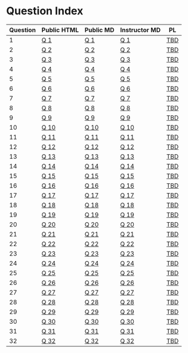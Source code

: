 # Question Index 
 
 
 | Question | Public HTML | Public MD | Instructor MD | PL |
| --------- | --------- | --------- | --------- | --------- |
1 |  [Q 1](https://firas.moosvi.com/oer/physicsbank/content/public/006.Force/Topic%20Outcome/velocity_netforce/velocity_netforce.html)| [Q 1](https://github.com/open-resources/physics_bank/blob/main/content/public/006.Force/Topic%20Outcome/velocity_netforce/velocity_netforce.md) | [Q 1](https://github.com/open-resources/instructor_physics_bank/blob/main/output/instructor/006.Force/Topic%20Outcome/velocity_netforce/velocity_netforce.md) | [TBD]() | 
2 |  [Q 2](https://firas.moosvi.com/oer/physicsbank/content/public/006.Force/Topic%20Outcome/The%20max%20acceleration%20without%20slipping/The%20max%20acceleration%20without%20slipping.html)| [Q 2](https://github.com/open-resources/physics_bank/blob/main/content/public/006.Force/Topic%20Outcome/The%20max%20acceleration%20without%20slipping/The%20max%20acceleration%20without%20slipping.md) | [Q 2](https://github.com/open-resources/instructor_physics_bank/blob/main/output/instructor/006.Force/Topic%20Outcome/The%20max%20acceleration%20without%20slipping/The%20max%20acceleration%20without%20slipping.md) | [TBD]() | 
3 |  [Q 3](https://firas.moosvi.com/oer/physicsbank/content/public/006.Force/Topic%20Outcome/spring_on_incline/spring_on_incline.html)| [Q 3](https://github.com/open-resources/physics_bank/blob/main/content/public/006.Force/Topic%20Outcome/spring_on_incline/spring_on_incline.md) | [Q 3](https://github.com/open-resources/instructor_physics_bank/blob/main/output/instructor/006.Force/Topic%20Outcome/spring_on_incline/spring_on_incline.md) | [TBD]() | 
4 |  [Q 4](https://firas.moosvi.com/oer/physicsbank/content/public/006.Force/Equilibrium/Two%20blocks%20connected%20by%20a%20string/Two%20Blocks%20Connected%20by%20a%20String.html)| [Q 4](https://github.com/open-resources/physics_bank/blob/main/content/public/006.Force/Equilibrium/Two%20blocks%20connected%20by%20a%20string/Two%20Blocks%20Connected%20by%20a%20String.md) | [Q 4](https://github.com/open-resources/instructor_physics_bank/blob/main/output/instructor/006.Force/Equilibrium/Two%20blocks%20connected%20by%20a%20string/Two%20Blocks%20Connected%20by%20a%20String.md) | [TBD]() | 
5 |  [Q 5](https://firas.moosvi.com/oer/physicsbank/content/public/006.Force/Friction/Frictional%20Force%20between%20tires%20and%20road/Frictional%20Force%20between%20tires%20and%20road.html)| [Q 5](https://github.com/open-resources/physics_bank/blob/main/content/public/006.Force/Friction/Frictional%20Force%20between%20tires%20and%20road/Frictional%20Force%20between%20tires%20and%20road.md) | [Q 5](https://github.com/open-resources/instructor_physics_bank/blob/main/output/instructor/006.Force/Friction/Frictional%20Force%20between%20tires%20and%20road/Frictional%20Force%20between%20tires%20and%20road.md) | [TBD]() | 
6 |  [Q 6](https://firas.moosvi.com/oer/physicsbank/content/public/006.Force/Newton%27s%20Third%20Law/Force%20Vectors/force_vectors.html)| [Q 6](https://github.com/open-resources/physics_bank/blob/main/content/public/006.Force/Newton%27s%20Third%20Law/Force%20Vectors/force_vectors.md) | [Q 6](https://github.com/open-resources/instructor_physics_bank/blob/main/output/instructor/006.Force/Newton%27s%20Third%20Law/Force%20Vectors/force_vectors.md) | [TBD]() | 
7 |  [Q 7](https://firas.moosvi.com/oer/physicsbank/content/public/001.Math/Integrals/Rocket/Rocket.html)| [Q 7](https://github.com/open-resources/physics_bank/blob/main/content/public/001.Math/Integrals/Rocket/Rocket.md) | [Q 7](https://github.com/open-resources/instructor_physics_bank/blob/main/output/instructor/001.Math/Integrals/Rocket/Rocket.md) | [TBD]() | 
8 |  [Q 8](https://firas.moosvi.com/oer/physicsbank/content/public/014.Circuits/Resistance/OSUPv2p10_02/OSUPv2p10_02.html)| [Q 8](https://github.com/open-resources/physics_bank/blob/main/content/public/014.Circuits/Resistance/OSUPv2p10_02/OSUPv2p10_02.md) | [Q 8](https://github.com/open-resources/instructor_physics_bank/blob/main/output/instructor/014.Circuits/Resistance/OSUPv2p10_02/OSUPv2p10_02.md) | [TBD]() | 
9 |  [Q 9](https://firas.moosvi.com/oer/physicsbank/content/public/014.Circuits/Resistance/OSUPv2p10_06/OSUPv2p10_06.html)| [Q 9](https://github.com/open-resources/physics_bank/blob/main/content/public/014.Circuits/Resistance/OSUPv2p10_06/OSUPv2p10_06.md) | [Q 9](https://github.com/open-resources/instructor_physics_bank/blob/main/output/instructor/014.Circuits/Resistance/OSUPv2p10_06/OSUPv2p10_06.md) | [TBD]() | 
10 |  [Q 10](https://firas.moosvi.com/oer/physicsbank/content/public/004.Kinematics%281D%29/Position/distance_travelled/distance_travelled.html)| [Q 10](https://github.com/open-resources/physics_bank/blob/main/content/public/004.Kinematics%281D%29/Position/distance_travelled/distance_travelled.md) | [Q 10](https://github.com/open-resources/instructor_physics_bank/blob/main/output/instructor/004.Kinematics%281D%29/Position/distance_travelled/distance_travelled.md) | [TBD]() | 
11 |  [Q 11](https://firas.moosvi.com/oer/physicsbank/content/public/011.Rotational%20Dynamics/Topic%20Outcome/thread_on_spool/thread_on_spool.html)| [Q 11](https://github.com/open-resources/physics_bank/blob/main/content/public/011.Rotational%20Dynamics/Topic%20Outcome/thread_on_spool/thread_on_spool.md) | [Q 11](https://github.com/open-resources/instructor_physics_bank/blob/main/output/instructor/011.Rotational%20Dynamics/Topic%20Outcome/thread_on_spool/thread_on_spool.md) | [TBD]() | 
12 |  [Q 12](https://firas.moosvi.com/oer/physicsbank/content/public/003.Vectors/Topic%20Outcome/Choose_all_Vectors_Scalars/Choose_all_Vectors_Scalars.html)| [Q 12](https://github.com/open-resources/physics_bank/blob/main/content/public/003.Vectors/Topic%20Outcome/Choose_all_Vectors_Scalars/Choose_all_Vectors_Scalars.md) | [Q 12](https://github.com/open-resources/instructor_physics_bank/blob/main/output/instructor/003.Vectors/Topic%20Outcome/Choose_all_Vectors_Scalars/Choose_all_Vectors_Scalars.md) | [TBD]() | 
13 |  [Q 13](https://firas.moosvi.com/oer/physicsbank/content/public/005.Kinematics%282D%20and%203D%29/Uniform%20Circular%20Motion/centripetal_force/centripetal_force.html)| [Q 13](https://github.com/open-resources/physics_bank/blob/main/content/public/005.Kinematics%282D%20and%203D%29/Uniform%20Circular%20Motion/centripetal_force/centripetal_force.md) | [Q 13](https://github.com/open-resources/instructor_physics_bank/blob/main/output/instructor/005.Kinematics%282D%20and%203D%29/Uniform%20Circular%20Motion/centripetal_force/centripetal_force.md) | [TBD]() | 
14 |  [Q 14](https://firas.moosvi.com/oer/physicsbank/content/public/005.Kinematics%282D%20and%203D%29/Uniform%20Circular%20Motion/angular_speed/angular_speed.html)| [Q 14](https://github.com/open-resources/physics_bank/blob/main/content/public/005.Kinematics%282D%20and%203D%29/Uniform%20Circular%20Motion/angular_speed/angular_speed.md) | [Q 14](https://github.com/open-resources/instructor_physics_bank/blob/main/output/instructor/005.Kinematics%282D%20and%203D%29/Uniform%20Circular%20Motion/angular_speed/angular_speed.md) | [TBD]() | 
15 |  [Q 15](https://firas.moosvi.com/oer/physicsbank/content/public/008.Energy/Conservation%20of%20Energy/dissipative_process/dissipative_process.html)| [Q 15](https://github.com/open-resources/physics_bank/blob/main/content/public/008.Energy/Conservation%20of%20Energy/dissipative_process/dissipative_process.md) | [Q 15](https://github.com/open-resources/instructor_physics_bank/blob/main/output/instructor/008.Energy/Conservation%20of%20Energy/dissipative_process/dissipative_process.md) | [TBD]() | 
16 |  [Q 16](https://firas.moosvi.com/oer/physicsbank/content/public/008.Energy/Conservation%20of%20Energy/Cut%20The%20Rope/Cut%20The%20Rope.html)| [Q 16](https://github.com/open-resources/physics_bank/blob/main/content/public/008.Energy/Conservation%20of%20Energy/Cut%20The%20Rope/Cut%20The%20Rope.md) | [Q 16](https://github.com/open-resources/instructor_physics_bank/blob/main/output/instructor/008.Energy/Conservation%20of%20Energy/Cut%20The%20Rope/Cut%20The%20Rope.md) | [TBD]() | 
17 |  [Q 17](https://firas.moosvi.com/oer/physicsbank/content/public/008.Energy/Conservation%20of%20Energy/ball_race/2012Final_q3.html)| [Q 17](https://github.com/open-resources/physics_bank/blob/main/content/public/008.Energy/Conservation%20of%20Energy/ball_race/2012Final_q3.md) | [Q 17](https://github.com/open-resources/instructor_physics_bank/blob/main/output/instructor/008.Energy/Conservation%20of%20Energy/ball_race/2012Final_q3.md) | [TBD]() | 
18 |  [Q 18](https://firas.moosvi.com/oer/physicsbank/content/public/008.Energy/Conservation%20of%20Energy/Physics%20of%20Roller%20Coasters/Physics%20of%20Roller%20Coasters.html)| [Q 18](https://github.com/open-resources/physics_bank/blob/main/content/public/008.Energy/Conservation%20of%20Energy/Physics%20of%20Roller%20Coasters/Physics%20of%20Roller%20Coasters.md) | [Q 18](https://github.com/open-resources/instructor_physics_bank/blob/main/output/instructor/008.Energy/Conservation%20of%20Energy/Physics%20of%20Roller%20Coasters/Physics%20of%20Roller%20Coasters.md) | [TBD]() | 
19 |  [Q 19](https://firas.moosvi.com/oer/physicsbank/content/public/008.Energy/Conservation%20of%20Energy/Energy%20lost%20to%20air%20friction/energy_lost_air_friction.html)| [Q 19](https://github.com/open-resources/physics_bank/blob/main/content/public/008.Energy/Conservation%20of%20Energy/Energy%20lost%20to%20air%20friction/energy_lost_air_friction.md) | [Q 19](https://github.com/open-resources/instructor_physics_bank/blob/main/output/instructor/008.Energy/Conservation%20of%20Energy/Energy%20lost%20to%20air%20friction/energy_lost_air_friction.md) | [TBD]() | 
20 |  [Q 20](https://firas.moosvi.com/oer/physicsbank/content/public/008.Energy/Topic%20Outcome/frictionless_track/frictionless_track.html)| [Q 20](https://github.com/open-resources/physics_bank/blob/main/content/public/008.Energy/Topic%20Outcome/frictionless_track/frictionless_track.md) | [Q 20](https://github.com/open-resources/instructor_physics_bank/blob/main/output/instructor/008.Energy/Topic%20Outcome/frictionless_track/frictionless_track.md) | [TBD]() | 
21 |  [Q 21](https://firas.moosvi.com/oer/physicsbank/content/public/008.Energy/Kinetic%20Energy/KE_energy_momentum/KE_energy_momentum.html)| [Q 21](https://github.com/open-resources/physics_bank/blob/main/content/public/008.Energy/Kinetic%20Energy/KE_energy_momentum/KE_energy_momentum.md) | [Q 21](https://github.com/open-resources/instructor_physics_bank/blob/main/output/instructor/008.Energy/Kinetic%20Energy/KE_energy_momentum/KE_energy_momentum.md) | [TBD]() | 
22 |  [Q 22](https://firas.moosvi.com/oer/physicsbank/content/public/008.Energy/Kinetic%20Energy/KE_testmass/KE_testmass.html)| [Q 22](https://github.com/open-resources/physics_bank/blob/main/content/public/008.Energy/Kinetic%20Energy/KE_testmass/KE_testmass.md) | [Q 22](https://github.com/open-resources/instructor_physics_bank/blob/main/output/instructor/008.Energy/Kinetic%20Energy/KE_testmass/KE_testmass.md) | [TBD]() | 
23 |  [Q 23](https://firas.moosvi.com/oer/physicsbank/content/public/008.Energy/Exploding_Asteroid/Exploding_Asteroid.html)| [Q 23](https://github.com/open-resources/physics_bank/blob/main/content/public/008.Energy/Exploding_Asteroid/Exploding_Asteroid.md) | [Q 23](https://github.com/open-resources/instructor_physics_bank/blob/main/output/instructor/008.Energy/Exploding_Asteroid/Exploding_Asteroid.md) | [TBD]() | 
24 |  [Q 24](https://firas.moosvi.com/oer/physicsbank/content/public/014.Elasticity/Topic%20Outcome/Identical%20Mass-Springs%20with%20different%20Displacement/Identical%20Mass-Springs%20with%20different%20Displacement.html)| [Q 24](https://github.com/open-resources/physics_bank/blob/main/content/public/014.Elasticity/Topic%20Outcome/Identical%20Mass-Springs%20with%20different%20Displacement/Identical%20Mass-Springs%20with%20different%20Displacement.md) | [Q 24](https://github.com/open-resources/instructor_physics_bank/blob/main/output/instructor/014.Elasticity/Topic%20Outcome/Identical%20Mass-Springs%20with%20different%20Displacement/Identical%20Mass-Springs%20with%20different%20Displacement.md) | [TBD]() | 
25 |  [Q 25](https://firas.moosvi.com/oer/physicsbank/content/public/010.Rotational%20Motion/Topic%20Outcome/Wheel_of_fortune/Wheel_of_fortune.html)| [Q 25](https://github.com/open-resources/physics_bank/blob/main/content/public/010.Rotational%20Motion/Topic%20Outcome/Wheel_of_fortune/Wheel_of_fortune.md) | [Q 25](https://github.com/open-resources/instructor_physics_bank/blob/main/output/instructor/010.Rotational%20Motion/Topic%20Outcome/Wheel_of_fortune/Wheel_of_fortune.md) | [TBD]() | 
26 |  [Q 26](https://firas.moosvi.com/oer/physicsbank/content/public/007.Momentum%20and%20Impulse/Momentum/Dinner_Plate/dinner_plate.html)| [Q 26](https://github.com/open-resources/physics_bank/blob/main/content/public/007.Momentum%20and%20Impulse/Momentum/Dinner_Plate/dinner_plate.md) | [Q 26](https://github.com/open-resources/instructor_physics_bank/blob/main/output/instructor/007.Momentum%20and%20Impulse/Momentum/Dinner_Plate/dinner_plate.md) | [TBD]() | 
27 |  [Q 27](https://firas.moosvi.com/oer/physicsbank/content/public/007.Momentum%20and%20Impulse/Momentum/Rock_Powered_Rocket/Rock_Powered_Rocket.html)| [Q 27](https://github.com/open-resources/physics_bank/blob/main/content/public/007.Momentum%20and%20Impulse/Momentum/Rock_Powered_Rocket/Rock_Powered_Rocket.md) | [Q 27](https://github.com/open-resources/instructor_physics_bank/blob/main/output/instructor/007.Momentum%20and%20Impulse/Momentum/Rock_Powered_Rocket/Rock_Powered_Rocket.md) | [TBD]() | 
28 |  [Q 28](https://firas.moosvi.com/oer/physicsbank/content/public/007.Momentum%20and%20Impulse/Conservation%20of%20Momentum/Explosions_and_Velocity/Explosions_and_Velocity.html)| [Q 28](https://github.com/open-resources/physics_bank/blob/main/content/public/007.Momentum%20and%20Impulse/Conservation%20of%20Momentum/Explosions_and_Velocity/Explosions_and_Velocity.md) | [Q 28](https://github.com/open-resources/instructor_physics_bank/blob/main/output/instructor/007.Momentum%20and%20Impulse/Conservation%20of%20Momentum/Explosions_and_Velocity/Explosions_and_Velocity.md) | [TBD]() | 
29 |  [Q 29](https://firas.moosvi.com/oer/physicsbank/content/public/007.Momentum%20and%20Impulse/Conservation%20of%20Momentum/Isolated_systems/Isolated_systems.html)| [Q 29](https://github.com/open-resources/physics_bank/blob/main/content/public/007.Momentum%20and%20Impulse/Conservation%20of%20Momentum/Isolated_systems/Isolated_systems.md) | [Q 29](https://github.com/open-resources/instructor_physics_bank/blob/main/output/instructor/007.Momentum%20and%20Impulse/Conservation%20of%20Momentum/Isolated_systems/Isolated_systems.md) | [TBD]() | 
30 |  [Q 30](https://firas.moosvi.com/oer/physicsbank/content/public/007.Momentum%20and%20Impulse/Conservation%20of%20Momentum/Perfect%20Elastic%20Colision%20of%20a%20mass%20attached%20to%20a%20spring/Perfect%20Elastic%20Collision%20of%20a%20mass%20attached%20to%20a%20spring.html)| [Q 30](https://github.com/open-resources/physics_bank/blob/main/content/public/007.Momentum%20and%20Impulse/Conservation%20of%20Momentum/Perfect%20Elastic%20Colision%20of%20a%20mass%20attached%20to%20a%20spring/Perfect%20Elastic%20Collision%20of%20a%20mass%20attached%20to%20a%20spring.md) | [Q 30](https://github.com/open-resources/instructor_physics_bank/blob/main/output/instructor/007.Momentum%20and%20Impulse/Conservation%20of%20Momentum/Perfect%20Elastic%20Colision%20of%20a%20mass%20attached%20to%20a%20spring/Perfect%20Elastic%20Collision%20of%20a%20mass%20attached%20to%20a%20spring.md) | [TBD]() | 
31 |  [Q 31](https://firas.moosvi.com/oer/physicsbank/content/public/007.Momentum%20and%20Impulse/Impulse/Bouncing_Ball/Bouncing_Ball.html)| [Q 31](https://github.com/open-resources/physics_bank/blob/main/content/public/007.Momentum%20and%20Impulse/Impulse/Bouncing_Ball/Bouncing_Ball.md) | [Q 31](https://github.com/open-resources/instructor_physics_bank/blob/main/output/instructor/007.Momentum%20and%20Impulse/Impulse/Bouncing_Ball/Bouncing_Ball.md) | [TBD]() | 
32 |  [Q 32](https://firas.moosvi.com/oer/physicsbank/content/public/007.Momentum%20and%20Impulse/Impulse/airbag_collision/airbag_collision.html)| [Q 32](https://github.com/open-resources/physics_bank/blob/main/content/public/007.Momentum%20and%20Impulse/Impulse/airbag_collision/airbag_collision.md) | [Q 32](https://github.com/open-resources/instructor_physics_bank/blob/main/output/instructor/007.Momentum%20and%20Impulse/Impulse/airbag_collision/airbag_collision.md) | [TBD]() | 
